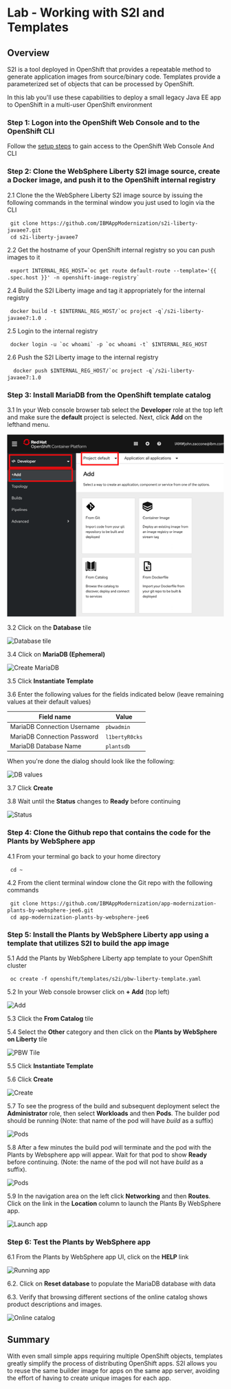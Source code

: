 # Lab - Working with S2I and Templates

## Overview

S2I is a tool deployed in OpenShift that provides a repeatable method to generate application images from source/binary code. Templates provide a parameterized set of objects that can be processed by OpenShift.

In this lab you'll use these capabilities to deploy a small legacy Java EE app to OpenShift in a multi-user OpenShift environment

### Step 1: Logon into the OpenShift Web Console and to the OpenShift CLI

Follow the [setup steps](../../pre-work/server-openshift.md) to gain access to the OpenShift Web Console And CLI

### Step 2: Clone the WebSphere Liberty S2I image source, create a Docker image,  and push it to the OpenShift internal registry

2.1 Clone the  the WebSphere Liberty S2I image source by issuing the following commands in the terminal window you just used to login via the CLI

  ```
   git clone https://github.com/IBMAppModernization/s2i-liberty-javaee7.git
   cd s2i-liberty-javaee7
  ```

2.2 Get the hostname of your OpenShift internal registry so you can push images to it

  ```
   export INTERNAL_REG_HOST=`oc get route default-route --template='{{ .spec.host }}' -n openshift-image-registry`
  ```

2.4 Build the S2I Liberty image and tag it appropriately for the internal registry

  ```
   docker build -t $INTERNAL_REG_HOST/`oc project -q`/s2i-liberty-javaee7:1.0 .
  ```

2.5 Login to the internal registry

  ```
   docker login -u `oc whoami` -p `oc whoami -t` $INTERNAL_REG_HOST
  ```

2.6 Push the S2I Liberty image to the internal registry

  ```
    docker push $INTERNAL_REG_HOST/`oc project -q`/s2i-liberty-javaee7:1.0
  ```

### Step 3: Install MariaDB from the OpenShift template catalog

3.1 In your Web console browser tab select the **Developer** role at the top left and make sure the **default** project is selected. Next, click **Add** on the lefthand menu.

   ![Openshift Project](images/openshift-default-project.png)

3.2 Click on the **Database** tile

   ![Database tile](images/ss4.1.png)


3.4 Click on  **MariaDB (Ephemeral)**

   ![Create MariaDB](images/ss5.png)

3.5 Click **Instantiate Template**

3.6 Enter the following values for the fields indicated below (leave remaining values at their default values)

| Field name | Value |
| ---------- | ----- |
| MariaDB Connection Username | `pbwadmin` |
| MariaDB Connection Password | `l1bertyR0cks` |
| MariaDB Database Name | `plantsdb`|

  When you're done the dialog should look like the following:

   ![DB values](images/ss5.5.png)

3.7 Click **Create**

3.8 Wait until the **Status** changes to **Ready** before continuing

   ![Status](images/ss7.png)


### Step 4: Clone the Github repo that contains the code for the Plants by WebSphere app

4.1 From your terminal go back to your home directory

  ```
   cd ~
  ```

4.2  From the client terminal window clone the Git repo  with  the following commands

  ```
   git clone https://github.com/IBMAppModernization/app-modernization-plants-by-websphere-jee6.git
   cd app-modernization-plants-by-websphere-jee6
  ```

### Step 5: Install the Plants by WebSphere Liberty app using a template that utilizes S2I to build the app image   

5.1 Add the Plants by WebSphere Liberty app template to your OpenShift cluster

  ```
   oc create -f openshift/templates/s2i/pbw-liberty-template.yaml
  ```

5.2 In your Web console browser click on **+ Add** (top left)

   ![Add](images/ss8.png)

5.3 Click the **From Catalog** tile

5.4 Select the **Other** category and then click  on the **Plants by WebSphere on Liberty** tile

   ![PBW Tile](images/ss8.1.png)

5.5 Click **Instantiate Template**

5.6 Click **Create**

   ![Create](images/ss8.5.png)

5.7 To see the progress of the build and subsequent deployment select  the **Administrator** role, then select **Workloads** and then **Pods**. The builder pod  should be running (Note: that name of the pod will have *build* as a suffix)

   ![Pods](images/ss8.6.png)

5.8 After a few minutes the build pod will terminate and the pod with the Plants by Websphere app will appear. Wait for that pod to show **Ready** before continuing. (Note: the name of the pod will not have *build* as a suffix).

   ![Pods](images/ss8.7.png)

5.9 In the navigation area on the left click **Networking** and then **Routes**. Click on the link in the **Location** column to launch the Plants By WebSphere app.

   ![Launch app](images/ss9.png)

### Step 6: Test the Plants by WebSphere app

6.1 From the Plants by WebSphere app UI, click on the **HELP** link

   ![Running app](images/ss10.png)

6.2. Click on **Reset database** to populate the MariaDB database with data

6.3. Verify that browsing different sections of the online catalog shows product descriptions and images.

   ![Online catalog](images/ss11.png)

## Summary

With even small simple apps requiring multiple OpenShift objects, templates greatly simplify the process of distributing OpenShift apps. S2I allows you to reuse the same builder image for apps on the same app server, avoiding the effort of having to create unique images for each app.
